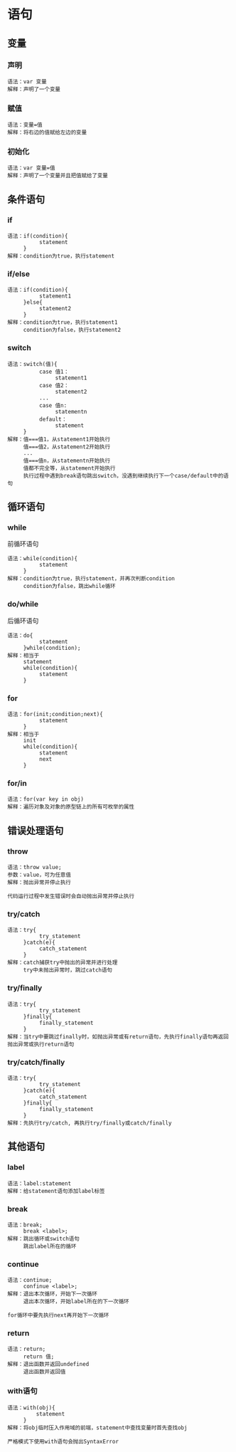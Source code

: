 # 语句

## 变量

### 声明

```
语法：var 变量
解释：声明了一个变量
```

### 赋值

```
语法：变量=值
解释：将右边的值赋给左边的变量
```

### 初始化

```
语法：var 变量=值
解释：声明了一个变量并且把值赋给了变量
```

## 条件语句

### if

```
语法：if(condition){
          statement
     }
解释：condition为true，执行statement
```

### if/else

```
语法：if(condition){
          statement1
     }else{
          statement2
     }
解释：condition为true，执行statement1
     condition为false，执行statement2
```

### switch

```
语法：switch(值){
          case 值1：
               statement1
          case 值2：
               statement2
          ...
          case 值n:
               statementn
          default：
               statement
     }
解释：值===值1，从statement1开始执行
     值===值2，从statement2开始执行
     ...
     值===值n，从statementn开始执行
     值都不完全等，从statement开始执行
     执行过程中遇到break语句跳出switch，没遇到继续执行下一个case/default中的语句
```

## 循环语句

### while

前循环语句

```
语法：while(condition){
          statement
     }
解释：condition为true，执行statement，并再次判断condition
     condition为false，跳出while循环
```

### do/while

后循环语句

```
语法：do{
          statement
     }while(condition);
解释：相当于
     statement
     while(condition){
          statement
     }
```

### for

```
语法：for(init;condition;next){
          statement
     }
解释：相当于
     init
     while(condition){
          statement
          next
     }
```

### for/in

```
语法：for(var key in obj)
解释：遍历对象及对象的原型链上的所有可枚举的属性
```

## 错误处理语句

### throw

```
语法：throw value;
参数：value，可为任意值
解释：抛出异常并停止执行

代码运行过程中发生错误时会自动抛出异常并停止执行
```

### try/catch

```
语法：try{
          try_statement
     }catch(e){
          catch_statement
     }
解释：catch捕获try中抛出的异常并进行处理
     try中未抛出异常时，跳过catch语句
```

### try/finally

```
语法：try{
          try_statement
     }finally{
          finally_statement
     }
解释：当try中要跳过finally时，如抛出异常或有return语句，先执行finally语句再返回抛出异常或执行return语句
```

### try/catch/finally

```
语法：try{
          try_statement
     }catch(e){
          catch_statement
     }finally{
          finally_statement
     }
解释：先执行try/catch, 再执行try/finally或catch/finally
```

## 其他语句

### label

```
语法：label:statement
解释：给statement语句添加label标签
```

### break

```
语法：break;
     break <label>;
解释：跳出循环或switch语句
     跳出label所在的循环
```

### continue

```
语法：continue;
     confinue <label>;
解释：退出本次循环，开始下一次循环
     退出本次循环，开始label所在的下一次循环

for循环中要先执行next再开始下一次循环
```

### return

```
语法：return;
     return 值;
解释：退出函数并返回undefined
     退出函数并返回值
```

### with语句

```
语法：with(obj){
         statement
     }
解释：将obj临时压入作用域的前端，statement中查找变量时首先查找obj

严格模式下使用with语句会抛出SyntaxError
```
